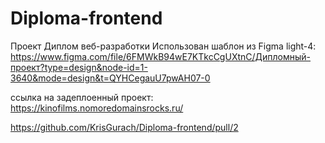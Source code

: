 # Diploma-frontend
Проект Диплом веб-разработки 
Использован шаблон из Figma light-4: https://www.figma.com/file/6FMWkB94wE7KTkcCgUXtnC/Дипломный-проект?type=design&node-id=1-3640&mode=design&t=QYHCegauU7pwAH07-0

ссылка на задеплоенный проект: https://kinofilms.nomoredomainsrocks.ru/

https://github.com/KrisGurach/Diploma-frontend/pull/2